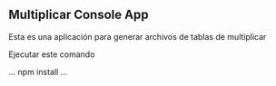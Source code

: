 

## Multiplicar Console App
Esta es una aplicación para generar archivos de tablas de
multiplicar

Ejecutar este comando

...
npm install
...
